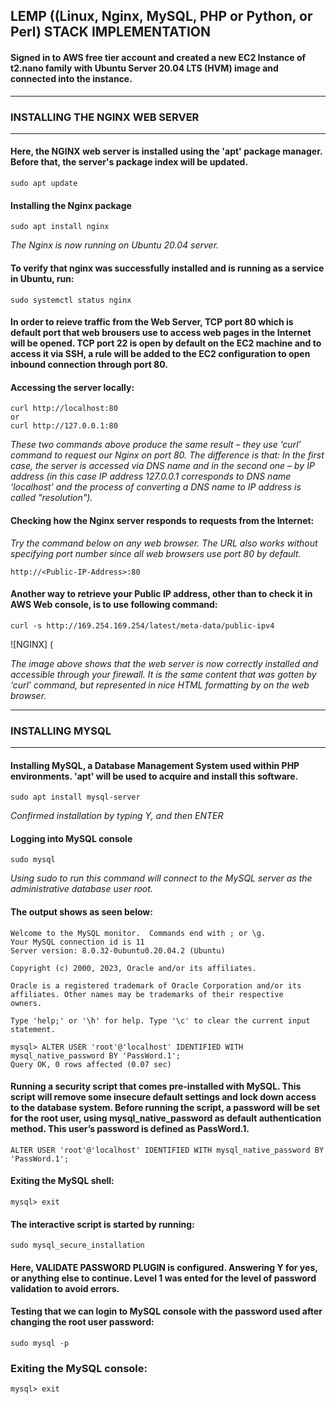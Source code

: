 ## LEMP ((Linux, Nginx, MySQL, PHP or Python, or Perl) STACK IMPLEMENTATION

#### Signed in to AWS free tier account and created a new EC2 Instance of t2.nano family with Ubuntu Server 20.04 LTS (HVM) image and connected into the instance. 

---

### INSTALLING THE NGINX WEB SERVER

---

#### Here, the NGINX web server is installed using the 'apt' package manager. Before that, the server's package index will be updated.

```sudo apt update```

#### Installing the Nginx package

```sudo apt install nginx```

*The Nginx is now running on Ubuntu 20.04 server.*

#### To verify that nginx was successfully installed and is running as a service in Ubuntu, run:

```sudo systemctl status nginx```

#### In order to reieve traffic from the Web Server, TCP port 80 which is default port that web brousers use to access web pages in the Internet will be opened. TCP port 22 is open by default on the EC2 machine and to access it via SSH, a rule will be added to the EC2 configuration to open inbound connection through port 80.

#### Accessing the server locally:

```
curl http://localhost:80
or
curl http://127.0.0.1:80
```

*These two commands above produce the same result – they use ‘curl’ command to request our Nginx on port 80. The difference is that: In the first case, the server is accessed via DNS name and in the second one – by IP address (in this case IP address 127.0.0.1 corresponds to DNS name ‘localhost’ and the process of converting a DNS name to IP address is called "resolution").*

#### Checking how the Nginx server responds to requests from the Internet:

*Try the command below on any web browser. The URL also works without specifying port number since all web browsers use port 80 by default.*

```http://<Public-IP-Address>:80```

#### Another way to retrieve your Public IP address, other than to check it in AWS Web console, is to use following command:

```curl -s http://169.254.169.254/latest/meta-data/public-ipv4```

![NGINX] (

*The image above shows that the web server is now correctly installed and accessible through your firewall. It is the same content that was gotten by ‘curl’ command, but represented in nice HTML formatting by on the web browser.*

---

### INSTALLING MYSQL

---

#### Installing MySQL, a Database Management System used within PHP environments. 'apt' will be used to acquire and install this software.

```sudo apt install mysql-server```

*Confirmed installation by typing Y, and then ENTER*

#### Logging into MySQL console

```sudo mysql```

*Using sudo to run this command will connect to the MySQL server as the administrative database user root.*

#### The output shows as seen below:

```
Welcome to the MySQL monitor.  Commands end with ; or \g.
Your MySQL connection id is 11
Server version: 8.0.32-0ubuntu0.20.04.2 (Ubuntu)

Copyright (c) 2000, 2023, Oracle and/or its affiliates.

Oracle is a registered trademark of Oracle Corporation and/or its
affiliates. Other names may be trademarks of their respective
owners.

Type 'help;' or '\h' for help. Type '\c' to clear the current input statement.

mysql> ALTER USER 'root'@'localhost' IDENTIFIED WITH mysql_native_password BY 'PassWord.1';
Query OK, 0 rows affected (0.07 sec)
```
#### Running a security script that comes pre-installed with MySQL. This script will remove some insecure default settings and lock down access to the database system. Before running the script, a password will be set for the root user, using mysql_native_password as default authentication method. This user’s password is defined as PassWord.1.

```ALTER USER 'root'@'localhost' IDENTIFIED WITH mysql_native_password BY 'PassWord.1';```

#### Exiting the MySQL shell:

```mysql> exit```

#### The interactive script is started by running:

```sudo mysql_secure_installation```

#### Here, VALIDATE PASSWORD PLUGIN is configured. Answering Y for yes, or anything else to continue. Level 1 was ented for the level of password validation to avoid errors.

#### Testing that we can login to MySQL console with the password used after changing the root user password:

```sudo mysql -p```

### Exiting the MySQL console:

```mysql> exit```















